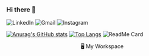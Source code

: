 ### Hi there 👋

<!--
**simran045/simran045** is a ✨ _special_ ✨ repository because its `README.md` (this file) appears on your GitHub profile.

Here are some ideas to get you started:

- 🔭 I’m currently working on ...
- 🌱 I’m currently learning ...
- 👯 I’m looking to collaborate on ...
- 🤔 I’m looking for help with ...
- 💬 Ask me about ...
- 📫 How to reach me: ...
- 😄 Pronouns: ...
- ⚡ Fun fact: ...
-->

<img alt="LinkedIn" src="https://img.shields.io/badge/linkedin%20-%230077B5.svg?&style=for-the-badge&logo=linkedin&logoColor=white"/>  <img alt="Gmail" src="https://img.shields.io/badge/Gmail-D14836?style=for-the-badge&logo=gmail&logoColor=white" />  <img alt="Instagram" src="https://img.shields.io/badge/<simran_singh.0>%20-%23E4405F.svg?&style=for-the-badge&logo=Instagram&logoColor=white"/>


[![Anurag's GitHub stats](https://github-readme-stats.vercel.app/api?username=simran045&theme=tokyonight)](https://github.com/anuraghazra/github-readme-stats)      [![Top Langs](https://github-readme-stats.vercel.app/api/top-langs/?username=simran045&layout=compact&theme=tokyonight)](https://github.com/anuraghazra/github-readme-stats)     ![ReadMe Card](https://github-readme-stats.vercel.app/api/pin/?username=simran045&repo=TabLayoutDemo&theme=radical)




<center>🖥 My Workspace </center>
